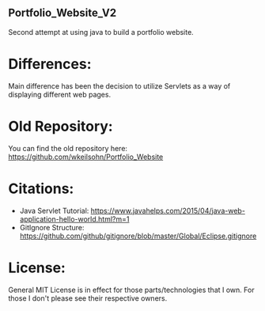 ## Portfolio_Website_V2

Second attempt at using java to build a portfolio website.

# Differences:

Main difference has been the decision to utilize Servlets as a way of displaying different web pages. 

# Old Repository:

You can find the old repository here:
https://github.com/wkeilsohn/Portfolio_Website

# Citations:

- Java Servlet Tutorial: https://www.javahelps.com/2015/04/java-web-application-hello-world.html?m=1
- GitIgnore Structure: https://github.com/github/gitignore/blob/master/Global/Eclipse.gitignore

# License:

General MIT License is in effect for those parts/technologies that I own. For those I don't please see their respective owners. 